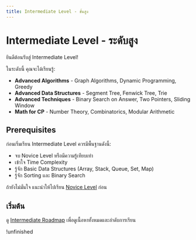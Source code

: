 ```yaml
---
title: Intermediate Level - ขั้นสูง
---
```


# Intermediate Level - ระดับสูง

ยินดีต้อนรับสู่ Intermediate Level!

ในระดับนี้ คุณจะได้เรียนรู้:

- **Advanced Algorithms** - Graph Algorithms, Dynamic Programming, Greedy
- **Advanced Data Structures** - Segment Tree, Fenwick Tree, Trie
- **Advanced Techniques** - Binary Search on Answer, Two Pointers, Sliding Window
- **Math for CP** - Number Theory, Combinatorics, Modular Arithmetic

## Prerequisites

ก่อนเริ่มเรียน Intermediate Level ควรมีพื้นฐานดังนี้:

- จบ Novice Level หรือมีความรู้เทียบเท่า
- เข้าใจ Time Complexity
- รู้จัก Basic Data Structures (Array, Stack, Queue, Set, Map)
- รู้จัก Sorting และ Binary Search

ถ้ายังไม่มั่นใจ แนะนำให้ไปเรียน [Novice Level](../roadmap/novice.md) ก่อน

## เริ่มต้น

ดู [Intermediate Roadmap](../roadmap/intermediate.md) เพื่อดูเนื้อหาทั้งหมดและลำดับการเรียน

!unfinished
